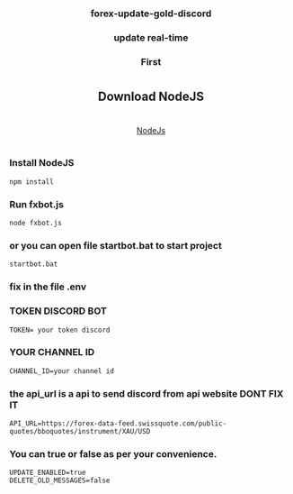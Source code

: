 
<h3 align="center">forex-update-gold-discord</h3>

<h3 align="center">update real-time</h3>
<h3 align="center">First</h3>

#

<h2 align="center">Download NodeJS</h2>

#

<div align="center">
  <a href="https://nodejs.org/dist/v18.16.0/node-v18.16.0-x64.msi" target="_blank"> NodeJs</a>
</div>

#

### Install NodeJS

```ws
npm install
```

### Run fxbot.js

```ws
node fxbot.js 
```
### or you can open file startbot.bat to start project
```ws
startbot.bat
```
### fix in the file .env
### TOKEN DISCORD BOT
```ws
TOKEN= your token discord
```
###  YOUR CHANNEL ID
```ws
CHANNEL_ID=your channel id
```
### the api_url is a api to send discord from api website DONT FIX IT
```ws
API_URL=https://forex-data-feed.swissquote.com/public-quotes/bboquotes/instrument/XAU/USD
```
### You can true or false as per your convenience.
```ws
UPDATE_ENABLED=true
DELETE_OLD_MESSAGES=false
```
